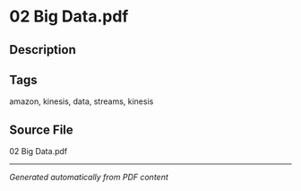 # 02 Big Data.pdf

## Description

## Tags
amazon, kinesis, data, streams, kinesis

## Source File
02 Big Data.pdf

---
*Generated automatically from PDF content*
